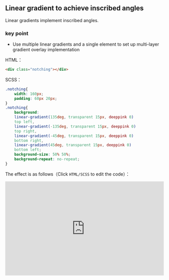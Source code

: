## Linear gradient to achieve inscribed angles

Linear gradients implement inscribed angles.

### key point

+ Use multiple linear gradients and a single element to set up multi-layer gradient overlay implementation


HTML：

```html
<div class="notching"></div>
```

SCSS：
```scss
.notching{
    width: 160px;
    padding: 60px 20px;
}
.notching{
    background:
    linear-gradient(135deg, transparent 15px, deeppink 0)
    top left,
    linear-gradient(-135deg, transparent 15px, deeppink 0)
    top right,
    linear-gradient(-45deg, transparent 15px, deeppink 0)
    bottom right,
    linear-gradient(45deg, transparent 15px, deeppink 0)
    bottom left;
    background-size: 50% 50%;
    background-repeat: no-repeat;
}
```

The effect is as follows（Click `HTML/SCSS` to edit the code）：

<iframe height="300" style="width: 100%;" scrolling="no" title="bg-linear-inscribed" src="https://codepen.io/dvha/embed/JjwBvwp?default-tab=html%2Cresult" frameborder="no" loading="lazy" allowtransparency="true" allowfullscreen="true">
  See the Pen <a href="https://codepen.io/dvha/pen/JjwBvwp">
  bg-linear-inscribed</a> by HaDV (<a href="https://codepen.io/dvha">@dvha</a>)
  on <a href="https://codepen.io">CodePen</a>.
</iframe>